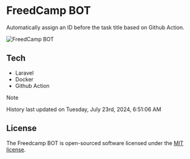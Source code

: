 # FreedCamp BOT

Automatically assign an ID before the task title based on Github Action.

![FreedCamp BOT](https://repository-images.githubusercontent.com/737932867/7d34798b-2680-471c-b089-a78a718d3d6a)

## Tech

- Laravel
- Docker
- Github Action

> [!NOTE]  
> History last updated on Tuesday, July 23rd, 2024, 6:51:06 AM

## License

The Freedcamp BOT is open-sourced software licensed under the [MIT license](https://opensource.org/licenses/MIT).
